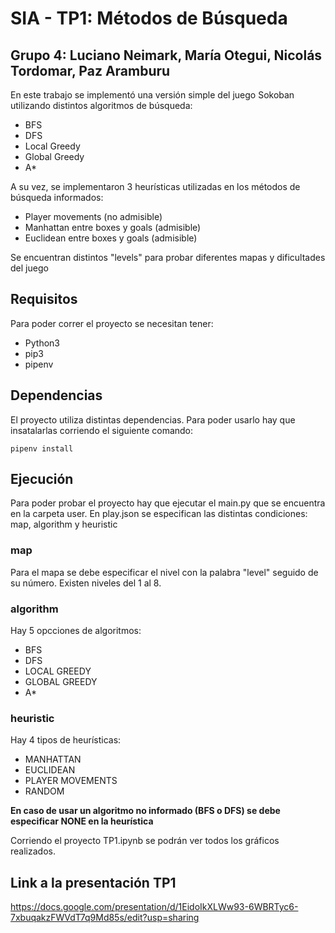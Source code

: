 # SIA - TP1: Métodos de Búsqueda
Grupo 4: Luciano Neimark, María Otegui, Nicolás Tordomar, Paz Aramburu
--
En este trabajo se implementó una versión simple del juego Sokoban utilizando distintos algoritmos de búsqueda:
- BFS
- DFS
- Local Greedy
- Global Greedy
- A*

A su vez, se implementaron 3 heurísticas utilizadas en los métodos de búsqueda informados:
- Player movements (no admisible)
- Manhattan entre boxes y goals (admisible)
- Euclidean entre boxes y goals (admisible)

Se encuentran distintos "levels" para probar diferentes mapas y dificultades del juego

## Requisitos
Para poder correr el proyecto se necesitan tener:
- Python3
- pip3
- pipenv

## Dependencias
El proyecto utiliza distintas dependencias. Para poder usarlo hay que insatalarlas corriendo el siguiente comando:
```shell
pipenv install
```

Ejecución
--
Para poder probar el proyecto hay que ejecutar el main.py que se encuentra en la carpeta user. En play.json se especifican las
distintas condiciones: map, algorithm y heuristic
### map
Para el mapa se debe especificar el nivel con la palabra "level" seguido de su número. Existen niveles del 1 al 8.

### algorithm
Hay 5 opcciones de algoritmos:
- BFS
- DFS
- LOCAL GREEDY
- GLOBAL GREEDY
- A*

### heuristic
Hay 4 tipos de heurísticas:
- MANHATTAN
- EUCLIDEAN
- PLAYER MOVEMENTS
- RANDOM

**En caso de usar un algoritmo no informado (BFS o DFS) se debe especificar NONE en la heurística**

Corriendo el proyecto TP1.ipynb se podrán ver todos los gráficos realizados.


## Link a la presentación TP1 
https://docs.google.com/presentation/d/1EidoIkXLWw93-6WBRTyc6-7xbuqakzFWVdT7q9Md85s/edit?usp=sharing
